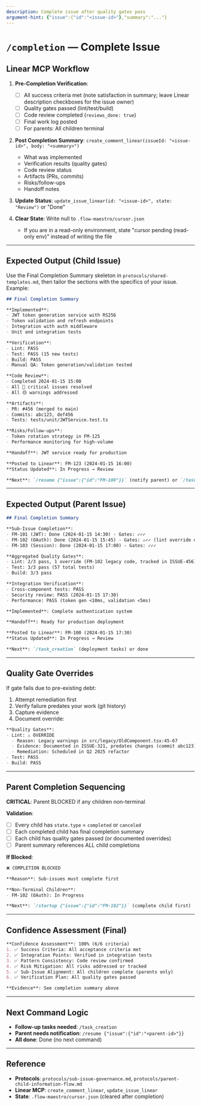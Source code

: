 ```yaml
---
description: Complete issue after quality gates pass
argument-hint: {"issue":{"id":"<issue-id>"},"summary":"..."}
---
```


# `/completion` — Complete Issue

## Linear MCP Workflow

1. **Pre-Completion Verification**:
   - [ ] All success criteria met (note satisfaction in summary; leave Linear description checkboxes for the issue owner)
   - [ ] Quality gates passed (lint/test/build)
   - [ ] Code review completed (`reviews_done: true`)
   - [ ] Final work log posted
   - [ ] For parents: All children terminal

2. **Post Completion Summary**: `create_comment_linear(issueId: "<issue-id>", body: "<summary>")`
   - What was implemented
   - Verification results (quality gates)
   - Code review status
   - Artifacts (PRs, commits)
   - Risks/follow-ups
   - Handoff notes

3. **Update Status**: `update_issue_linear(id: "<issue-id>", state: "Review")` or "Done"

4. **Clear State**: Write null to `.flow-maestro/cursor.json`
   - If you are in a read-only environment, state "cursor pending (read-only env)" instead of writing the file

---

## Expected Output (Child Issue)

Use the Final Completion Summary skeleton in `protocols/shared-templates.md`, then tailor the sections with the specifics of your issue. Example:

```markdown
## Final Completion Summary

**Implemented**:
- JWT token generation service with RS256
- Token validation and refresh endpoints
- Integration with auth middleware
- Unit and integration tests

**Verification**:
- Lint: PASS
- Test: PASS (15 new tests)
- Build: PASS
- Manual QA: Token generation/validation tested

**Code Review**:
- Completed 2024-01-15 15:00
- All 🔴 critical issues resolved
- All 🟡 warnings addressed

**Artifacts**:
- PR: #456 (merged to main)
- Commits: abc123, def456
- Tests: tests/unit/JWTService.test.ts

**Risks/Follow-ups**:
- Token rotation strategy in FM-125
- Performance monitoring for high-volume

**Handoff**: JWT service ready for production

**Posted to Linear**: FM-123 (2024-01-15 16:00)
**Status Updated**: In Progress → Review

**Next**: `/resume {"issue":{"id":"FM-100"}}` (notify parent) or `/task_creation` (follow-ups)
```

---

## Expected Output (Parent Issue)

```markdown
## Final Completion Summary

**Sub-Issue Completion**:
- FM-101 (JWT): Done (2024-01-15 14:30) - Gates: ✓✓✓
- FM-102 (OAuth): Done (2024-01-15 15:45) - Gates: ⚠️✓✓ (lint override documented)
- FM-103 (Session): Done (2024-01-15 17:00) - Gates: ✓✓✓

**Aggregated Quality Gates**:
- Lint: 2/3 pass, 1 override (FM-102 legacy code, tracked in ISSUE-456)
- Test: 3/3 pass (57 total tests)
- Build: 3/3 pass

**Integration Verification**:
- Cross-component tests: PASS
- Security review: PASS (2024-01-15 17:30)
- Performance: PASS (token gen <10ms, validation <5ms)

**Implemented**: Complete authentication system

**Handoff**: Ready for production deployment

**Posted to Linear**: FM-100 (2024-01-15 17:30)
**Status Updated**: In Progress → Review

**Next**: `/task_creation` (deployment tasks) or done
```

---

## Quality Gate Overrides

If gate fails due to pre-existing debt:

1. Attempt remediation first
2. Verify failure predates your work (git history)
3. Capture evidence
4. Document override:

```markdown
**Quality Gates**:
- Lint: ⚠️ OVERRIDE
  - Reason: Legacy warnings in src/legacy/OldComponent.tsx:45-67
  - Evidence: Documented in ISSUE-321, predates changes (commit abc123)
  - Remediation: Scheduled in Q2 2025 refactor
- Test: PASS
- Build: PASS
```

---

## Parent Completion Sequencing

**CRITICAL**: Parent BLOCKED if any children non-terminal

**Validation**:
- [ ] Every child has `state.type` = `completed` or `canceled`
- [ ] Each completed child has final completion summary
- [ ] Each child has quality gates passed (or documented overrides)
- [ ] Parent summary references ALL child completions

**If Blocked**:
```markdown
❌ COMPLETION BLOCKED

**Reason**: Sub-issues must complete first

**Non-Terminal Children**:
- FM-102 (OAuth): In Progress

**Next**: `/startup {"issue":{"id":"FM-102"}}` (complete child first)
```

---

## Confidence Assessment (Final)

```markdown
**Confidence Assessment**: 100% (6/6 criteria)
1. ✅ Success Criteria: All acceptance criteria met
2. ✅ Integration Points: Verified in integration tests
3. ✅ Pattern Consistency: Code review confirmed
4. ✅ Risk Mitigation: All risks addressed or tracked
5. ✅ Sub-Issue Alignment: All children complete (parents only)
6. ✅ Verification Plan: All quality gates passed

**Evidence**: See completion summary above
```

---

## Next Command Logic

- **Follow-up tasks needed**: `/task_creation`
- **Parent needs notification**: `/resume {"issue":{"id":"<parent-id>"}}`
- **All done**: Done (no next command)

---

## Reference

- **Protocols**: `protocols/sub-issue-governance.md`, `protocols/parent-child-information-flow.md`
- **Linear MCP**: `create_comment_linear`, `update_issue_linear`
- **State**: `.flow-maestro/cursor.json` (cleared after completion)
